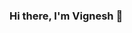 ### Hi there, I'm Vignesh 👋

<!--
**vickymhs/vickymhs** is a ✨ _special_ ✨ repository because its `README.md` (this file) appears on your GitHub profile.

// README.md
![Github stats](https://github-readme-stats.vercel.app/api?username=vickymhs&theme=highcontrast&show_icons=true&count_private=true&theme=algolia)

Here are some ideas to get you started:

- 🔭 I’m currently working on ...
- 🌱 I’m currently learning ...
- 👯 I’m looking to collaborate on ...
- 🤔 I’m looking for help with ...
- 💬 Ask me about ...
- 📫 How to reach me: ...
- 😄 Pronouns: ...
- ⚡ Fun fact: ...
-->
